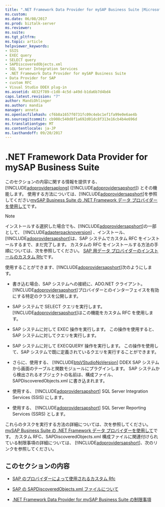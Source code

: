 ```yaml
---
title: ".NET Framework Data Provider for mySAP Business Suite |Microsoft ドキュメント"
ms.custom: 
ms.date: 06/08/2017
ms.prod: biztalk-server
ms.reviewer: 
ms.suite: 
ms.tgt_pltfrm: 
ms.topic: article
helpviewer_keywords:
- SSIS
- EXEC query
- SELECT query
- SAPDiscoveredObjects.xml
- SQL Server Integration Services
- .NET Framework Data Provider for mySAP Business Suite
- Data Provider for SAP
- custom RFC
- Visual Studio DDEX plug-in
ms.assetid: 4832f789-c1d8-4c5d-a49d-b1da6b7d4bd4
caps.latest.revision: "7"
author: MandiOhlinger
ms.author: mandia
manager: anneta
ms.openlocfilehash: cf6b8a1657f0731fc09c4ebc1ef1fa99e0e6ae4b
ms.sourcegitcommit: cb908c540d8f1a692d01dc8f313e16cb4b4e696d
ms.translationtype: MT
ms.contentlocale: ja-JP
ms.lasthandoff: 09/20/2017
---
```

# <a name="about-the-net-framework-data-provider-for-mysap-business-suite"></a>.NET Framework Data Provider for mySAP Business Suite
このセクションの内容に関する情報を提供する、 [!INCLUDE[adoprovidersaplong](../../includes/adoprovidersaplong-md.md)] ([!INCLUDE[adoprovidersapshort](../../includes/adoprovidersapshort-md.md)]) とその機能します。 使用する方法については、[!INCLUDE[adoprovidersapshort](../../includes/adoprovidersapshort-md.md)]を参照してください[mySAP Business Suite の .NET Framework データ プロバイダーを使用して](../../adapters-and-accelerators/adapter-sap/use-the-net-framework-data-provider-for-mysap-business-suite.md)です。  
  
> [!NOTE]
>  インストールする選択した場合でも、[!INCLUDE[adoprovidersapshort](../../includes/adoprovidersapshort-md.md)]の一部として、 [!INCLUDE[adapterpacknoversion](../../includes/adapterpacknoversion-md.md)] 、インストール、[!INCLUDE[adoprovidersapshort](../../includes/adoprovidersapshort-md.md)]は、SAP システムでカスタム RFC をインストールするまで、まだ完了します。 カスタムの RFC をインストールする方法の手順については、次を参照してください。 [SAP 用データ プロバイダーのインストールのカスタム Rfc](../../adapters-and-accelerators/adapter-sap/install-custom-rfcs-for-the-data-provider-for-sap.md)です。  
  
 使用することができます、[!INCLUDE[adoprovidersapshort](../../includes/adoprovidersapshort-md.md)]次のようにします。  
  
-   書き込む場合、SAP システムへの接続に、ADO.NET クライアント。 [!INCLUDE[adoprovidersapshort](../../includes/adoprovidersapshort-md.md)]プロバイダーとのインターフェイスを有効にする特定のクラスを公開します。  
  
-   SAP システムで SELECT クエリを実行します。 [!INCLUDE[adoprovidersapshort](../../includes/adoprovidersapshort-md.md)]はこの機能をカスタム RFC を使用します。  
  
-   SAP システムに対して EXEC 操作を実行します。 この操作を使用すると、SAP システムに対してクエリを実行します。  
  
-   SAP システムに対して EXECQUERY 操作を実行します。 この操作を使用して、SAP システムで既に定義されているクエリを実行することができます。  
  
-   さらに、使用する、 [!INCLUDE[btsVStudioNoVersion](../../includes/btsvstudionoversion-md.md)] DDEX SAP システムから画面のテーブルと関数モジュールにプラグインします。 SAP システムから検出されるオブジェクトの名前は、構成ファイル、SAPDiscoveredObjects.xml に書き込まれます。  
  
-   使用する、 [!INCLUDE[adoprovidersapshort](../../includes/adoprovidersapshort-md.md)] SQL Server Integration Services (SSIS) にします。  
  
-   使用する、 [!INCLUDE[adoprovidersapshort](../../includes/adoprovidersapshort-md.md)] SQL Server Reporting Services (SSRS) とします。  
  
 これらのタスクを実行する方法の詳細については、次を参照してください。 [mySAP Business Suite の .NET Framework データ プロバイダーを使用して](../../adapters-and-accelerators/adapter-sap/use-the-net-framework-data-provider-for-mysap-business-suite.md)です。 カスタム RFC、SAPDiscoveredObjects.xml 構成ファイルに関連付けられている制限事項の詳細については、 [!INCLUDE[adoprovidersapshort](../../includes/adoprovidersapshort-md.md)]、次のリンクを参照してください。  
  
## <a name="in-this-section"></a>このセクションの内容  
  
-   [SAP のプロバイダーによって使用されるカスタム Rfc](../../adapters-and-accelerators/adapter-sap/custom-rfcs-used-by-the-provider-in-sap.md)  
  
-   [SAP の SAPDiscoveredObjects.xml ファイルについて](../../adapters-and-accelerators/adapter-sap/about-the-sapdiscoveredobjects-xml-file-in-sap.md)  
  
-   [.NET Framework Data Provider for mySAP Business Suite の制限事項](../../adapters-and-accelerators/adapter-sap/limitations-of-the-net-framework-data-provider-for-mysap-business-suite.md)
